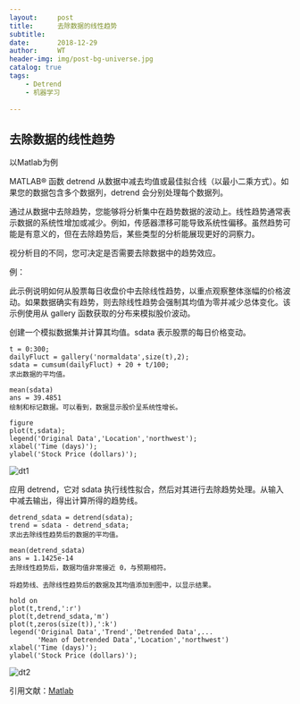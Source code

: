 ```yaml
---
layout:     post
title:      去除数据的线性趋势
subtitle:   
date:       2018-12-29
author:     WT
header-img: img/post-bg-universe.jpg
catalog: true
tags:
    - Detrend
    - 机器学习
    
---
```



## 去除数据的线性趋势

以Matlab为例

MATLAB® 函数 detrend 从数据中减去均值或最佳拟合线（以最小二乘方式）。如果您的数据包含多个数据列，detrend 会分别处理每个数据列。

通过从数据中去除趋势，您能够将分析集中在趋势数据的波动上。线性趋势通常表示数据的系统性增加或减少。例如，传感器漂移可能导致系统性偏移。虽然趋势可能是有意义的，但在去除趋势后，某些类型的分析能展现更好的洞察力。

视分析目的不同，您可决定是否需要去除数据中的趋势效应。

例：

此示例说明如何从股票每日收盘价中去除线性趋势，以重点观察整体涨幅的价格波动。如果数据确实有趋势，则去除线性趋势会强制其均值为零并减少总体变化。该示例使用从 gallery 函数获取的分布来模拟股价波动。

创建一个模拟数据集并计算其均值。sdata 表示股票的每日价格变动。

```
t = 0:300;
dailyFluct = gallery('normaldata',size(t),2); 
sdata = cumsum(dailyFluct) + 20 + t/100;
求出数据的平均值。

mean(sdata)
ans = 39.4851
绘制和标记数据。可以看到，数据显示股价呈系统性增长。

figure
plot(t,sdata);
legend('Original Data','Location','northwest');
xlabel('Time (days)');
ylabel('Stock Price (dollars)');

```

![dt1](http://www.spatial.pro/img/detrend1.png)


应用 detrend，它对 sdata 执行线性拟合，然后对其进行去除趋势处理。从输入中减去输出，得出计算所得的趋势线。

```
detrend_sdata = detrend(sdata);
trend = sdata - detrend_sdata;
求出去除线性趋势后的数据的平均值。

mean(detrend_sdata)
ans = 1.1425e-14
去除线性趋势后，数据均值非常接近 0，与预期相符。

将趋势线、去除线性趋势后的数据及其均值添加到图中，以显示结果。

hold on
plot(t,trend,':r')
plot(t,detrend_sdata,'m')
plot(t,zeros(size(t)),':k')
legend('Original Data','Trend','Detrended Data',...
       'Mean of Detrended Data','Location','northwest')
xlabel('Time (days)'); 
ylabel('Stock Price (dollars)');
```


![dt2](http://www.spatial.pro/img/detrend2.png)


引用文献：[Matlab](https://ww2.mathworks.cn/help/matlab/data_analysis/detrending-data.html?w.mathworks.com)  
	  
  
  
  
